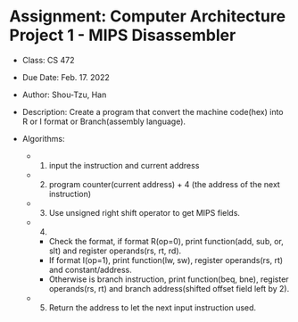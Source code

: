 # Assignment: Computer Architecture Project 1 - MIPS Disassembler 
- Class: CS 472
- Due Date: Feb. 17. 2022 
- Author: Shou-Tzu, Han 
- Description: Create a program that convert the machine code(hex) into R or I format or Branch(assembly language).

- Algorithms:

  - 1. input the instruction and current address
  - 2. program counter(current address) + 4 (the address of the next instruction)
  - 3. Use unsigned right shift operator to get MIPS fields.
  - 4. 
      - Check the format, if format R(op=0), print function(add, sub, or, slt) and register operands(rs, rt, rd).
      - If format I(op=1), print function(lw, sw), register operands(rs, rt) and constant/address.
      - Otherwise is branch instruction, print function(beq, bne), register operands(rs, rt) and branch address(shifted offset field left by 2).
  - 5. Return the address to let the next input instruction used.
